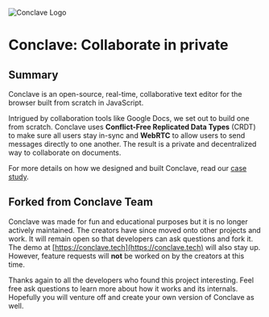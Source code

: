 ![Conclave Logo](/public/assets/img/conclave-mask-small.ico)

# Conclave: Collaborate in private

## Summary

Conclave is an open-source, real-time, collaborative text editor for the browser built from scratch in JavaScript.

Intrigued by collaboration tools like Google Docs, we set out to build one from scratch. Conclave uses **Conflict-Free Replicated Data Types** (CRDT) to make sure all users stay in-sync and **WebRTC** to allow users to send messages directly to one another. The result is a private and decentralized way to collaborate on documents.

For more details on how we designed and built Conclave, read our [case study](https://conclave-team.github.io/conclave-site/).

## Forked from Conclave Team

Conclave was made for fun and educational purposes but it is no longer actively maintained. The creators have since moved onto other projects and work. It will remain open so that developers can ask questions and fork it. The demo at [https://conclave.tech](https://conclave.tech) will also stay up. However, feature requests will **not** be worked on by the creators at this time.

Thanks again to all the developers who found this project interesting. Feel free ask questions to learn more about how it works and its internals. Hopefully you will venture off and create your own version of Conclave as well.
